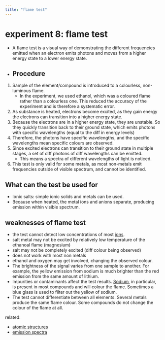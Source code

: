 ```yaml
---
title: "flame test"
---
```

# experiment 8: flame test
- A flame test is a visual way of demonstrating the different frequencies emitted when an electron emits photons and moves from a higher energy state to a lower energy state.
- ## Procedure
1. Sample of the element/compound is introduced to a colourless, non-luminous flame.
	- In the experiment, we used ethanol, which was a coloured flame rather than a colourless one. This reduced the accuracy of the experiment and is therefore a systematic error.
2. As substance is heated, electrons become excited, as they gain energy the electrons can transition into a higher energy state.
3. Because the electrons are in a higher energy state, they are unstable. So they quickly transition back to their ground state, which emits photons with specific wavelengths (equal to the diff in energy levels)
4. Therefore, the photons have specific wavelengths, and the specific wavelengths mean specific colours are observed.
5. Since excited electrons can transition to their ground state in multiple stages, a set of diff photons of diff wavelengths can be emitted.
	- This means a spectra of different wavelengths of light is noticed.
6. This test is only valid for some metals, as most non-metals emit frequencies outside of visible spectrum, and cannot be identified.
## What can the test be used for
- Ionic salts: simple ionic solids and metals can be used.
- Because when heated, the metal ions and anions separate, producing emission within visible spectrum.
## weaknesses of flame test
-  the test cannot detect low concentrations of most [ions](notes/archive/AEold/chemistry/lessonnotes/DEFINITIONS.md).
- salt metal may not be excited by relatively low temperature of the ethanoal flame (magnesium)
- salt may not be completely excited (diff colour being observed)
- does not work with most non metals
- ethanol and oxygen may get involved, changing the observed colour.
- The brightness of the signal varies from one sample to another. For example, the yellow emission from sodium is much brighter than the red emission from the same amount of lithium.
- Impurities or contaminants affect the test results. [Sodium](https://www.thoughtco.com/sodium-element-facts-606471), in particular, is present in most compounds and will colour the flame. Sometimes a blue glass is used to filter out the yellow of sodium.
- The test cannot differentiate between all elements. Several metals produce the same flame colour. Some compounds do not change the colour of the flame at all.

related: 
- [atomic structures](notes/archive/AEold/chemistry/lessonnotes/ATOMIC-STRUCTURES.md)
- [emission spectra](notes/archive/AEold/chemistry/lessonnotes/EMISSION-SPECTRA.md)